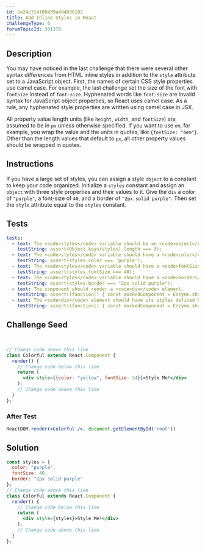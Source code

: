 ```yaml
---
id: 5a24c314108439a4d4036182
title: Add Inline Styles in React
challengeType: 6
forumTopicId: 301378
---
```


## Description

<section id='description'>

You may have noticed in the last challenge that there were several other syntax differences from HTML inline styles in addition to the `style` attribute set to a JavaScript object. First, the names of certain CSS style properties use camel case. For example, the last challenge set the size of the font with `fontSize` instead of `font-size`. Hyphenated words like `font-size` are invalid syntax for JavaScript object properties, so React uses camel case. As a rule, any hyphenated style properties are written using camel case in JSX.

All property value length units (like `height`, `width`, and `fontSize`) are assumed to be in `px` unless otherwise specified. If you want to use `em`, for example, you wrap the value and the units in quotes, like `{fontSize: "4em"}`. Other than the length values that default to `px`, all other property values should be wrapped in quotes.

</section>

## Instructions

<section id='instructions'>

If you have a large set of styles, you can assign a style `object` to a constant to keep your code organized. Initialize a `styles` constant and assign an `object` with three style properties and their values to it. Give the `div` a color of `"purple"`, a font-size of `40`, and a border of `"2px solid purple"`. Then set the `style` attribute equal to the `styles` constant.

</section>

## Tests

<section id='tests'>

```yml
tests:
  - text: The <code>styles</code> variable should be an <code>object</code> with three properties.
    testString: assert(Object.keys(styles).length === 3);
  - text: The <code>styles</code> variable should have a <code>color</code> property set to a value of <code>purple</code>.
    testString: assert(styles.color === 'purple');
  - text: The <code>styles</code> variable should have a <code>fontSize</code> property set to a value of <code>40</code>.
    testString: assert(styles.fontSize === 40);
  - text: The <code>styles</code> variable should have a <code>border</code> property set to a value of <code>2px solid purple</code>.
    testString: assert(styles.border === "2px solid purple");
  - text: The component should render a <code>div</code> element.
    testString: assert((function() { const mockedComponent = Enzyme.shallow(React.createElement(Colorful)); return mockedComponent.type() === 'div'; })());
  - text: The <code>div</code> element should have its styles defined by the <code>styles</code> object.
    testString: assert((function() { const mockedComponent = Enzyme.shallow(React.createElement(Colorful)); return (mockedComponent.props().style.color === "purple" && mockedComponent.props().style.fontSize === 40 && mockedComponent.props().style.border === "2px solid purple"); })());

```

</section>

## Challenge Seed

<section id='challengeSeed'>

<div id='jsx-seed'>

```jsx


// Change code above this line
class Colorful extends React.Component {
  render() {
    // Change code below this line
    return (
      <div style={{color: "yellow", fontSize: 24}}>Style Me!</div>
    );
    // Change code above this line
  }
};

```

</div>

### After Test

<div id='jsx-teardown'>

```jsx
ReactDOM.render(<Colorful />, document.getElementById('root'))
```

</div>

</section>

## Solution

<section id='solution'>

```jsx
const styles = {
  color: "purple",
  fontSize: 40,
  border: "2px solid purple"
};
// Change code above this line
class Colorful extends React.Component {
  render() {
    // Change code below this line
    return (
      <div style={styles}>Style Me!</div>
    );
    // Change code above this line
  }
};

```

</section>
